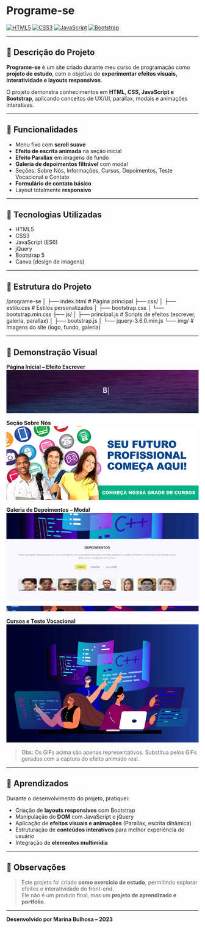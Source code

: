 # Programe-se

[![HTML5](https://img.shields.io/badge/HTML5-E34F26?style=for-the-badge&logo=html5&logoColor=white)](https://developer.mozilla.org/pt-BR/docs/Web/HTML) 
[![CSS3](https://img.shields.io/badge/CSS3-1572B6?style=for-the-badge&logo=css3&logoColor=white)](https://developer.mozilla.org/pt-BR/docs/Web/CSS) 
[![JavaScript](https://img.shields.io/badge/JavaScript-F7DF1E?style=for-the-badge&logo=javascript&logoColor=black)](https://developer.mozilla.org/pt-BR/docs/Web/JavaScript) 
[![Bootstrap](https://img.shields.io/badge/Bootstrap-563D7C?style=for-the-badge&logo=bootstrap&logoColor=white)](https://getbootstrap.com/)

---

## 🔹 Descrição do Projeto
**Programe-se** é um site criado durante meu curso de programação como **projeto de estudo**, com o objetivo de **experimentar efeitos visuais, interatividade e layouts responsivos**.

O projeto demonstra conhecimentos em **HTML, CSS, JavaScript e Bootstrap**, aplicando conceitos de UX/UI, parallax, modais e animações interativas.

---

## 🔹 Funcionalidades

- Menu fixo com **scroll suave**  
- **Efeito de escrita animada** na seção inicial  
- **Efeito Parallax** em imagens de fundo  
- **Galeria de depoimentos filtrável** com modal  
- Seções: Sobre Nós, Informações, Cursos, Depoimentos, Teste Vocacional e Contato  
- **Formulário de contato básico**  
- Layout totalmente **responsivo**  

---

## 🔹 Tecnologias Utilizadas

- HTML5  
- CSS3  
- JavaScript (ES6)  
- jQuery  
- Bootstrap 5  
- Canva (design de imagens)  

---

## 🔹 Estrutura do Projeto

/programe-se
│
├── index.html # Página principal
├── css/
│ ├── estilo.css # Estilos personalizados
│ ├── bootstrap.css
│ └── bootstrap.min.css
├── js/
│ ├── principal.js # Scripts de efeitos (escrever, galeria, parallax)
│ ├── bootstrap.js
│ └── jquery-3.6.0.min.js
└── img/ # Imagens do site (logo, fundo, galeria)


---

## 🔹 Demonstração Visual

**Página Inicial – Efeito Escrever**  
![Efeito Escrever](img/efeito-escrever.gif)

**Seção Sobre Nós**  
![Sobre Nós](img/img.jpg)

**Galeria de Depoimentos – Modal**  
![Galeria Depoimentos](img/galeria.gif)

**Cursos e Teste Vocacional**  
![Cursos](img/prog1.jpg)

> Obs: Os GIFs acima são apenas representativos. Substitua pelos GIFs gerados com a captura do efeito animado real.

---

## 🔹 Aprendizados

Durante o desenvolvimento do projeto, pratiquei:  

- Criação de **layouts responsivos** com Bootstrap  
- Manipulação do **DOM** com JavaScript e jQuery  
- Aplicação de **efeitos visuais e animações** (Parallax, escrita dinâmica)  
- Estruturação de **conteúdos interativos** para melhor experiência do usuário  
- Integração de **elementos multimídia**  

---

## 🔹 Observações

> Este projeto foi criado **como exercício de estudo**, permitindo explorar efeitos e interatividade do front-end.  
> Ele não é um produto final, mas um **projeto de aprendizado e portfólio**.


---

**Desenvolvido por Marina Bulhosa – 2023**

